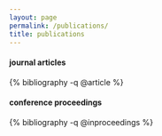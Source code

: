 ```yaml
---
layout: page
permalink: /publications/
title: publications
---
```


#### journal articles
{% bibliography -q @article %}

#### conference proceedings
{% bibliography -q @inproceedings %}